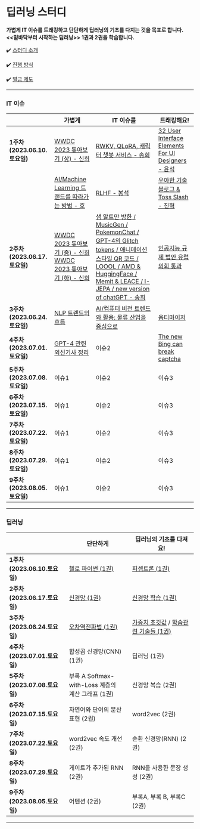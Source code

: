 # 딥러닝 스터디

**가볍게 IT 이슈를 트래킹하고 단단하게 딥러닝의 기초를 다지는 것을 목표로 합니다.**  
**<<밑바닥부터 시작하는 딥러닝>> 1권과 2권을 학습합니다.**

✔️ [ 스터디 소개 ](https://github.com/shinhee-rebecca/2023-deep-learning-study/blob/main/ETC/study-introduction.md)

✔️ [ 진행 방식 ](https://github.com/shinhee-rebecca/2023-deep-learning-study/blob/main/ETC/a-way-of-proceeding.md)

✔️ [ 벌금 제도 ](https://github.com/shinhee-rebecca/2023-deep-learning-study/blob/main/ETC/a-fine-system.md)

---

### IT 이슈

|                               | 가볍게                        | IT 이슈를                     | 트래킹해요!                                                                            |
| ----------------------------- | ----------------------------- | ----------------------------- |-----------------------------------------------------------------------------------|
| **1주차 (2023.06.10.토요일)** | [WWDC 2023 톺아보기 (상) - 신희](https://sunny-pallete.tistory.com/6) | [RWKV, QLoRA, 캐릭터 챗봇 서비스 - 송희](https://pinopino.tistory.com/entry/IT-Issues-RWKV-QLoRA-characterAI-%EC%84%9C%EB%B9%84%EC%8A%A4)  | [32 User Interface Elements For UI Designers - 윤석](./IT-issue/week1-IT-issue-YS.md) |
|                               | [AI/Machine Learning 트랜드를 따라가는 방법 - 호](https://keep-goingg.tistory.com/1)  | [RLHF - 봉석](https://bongseok.tistory.com/68)  | [우아한 기술블로그 & Toss Slash - 진혁](./IT-issue/woowahan-toss.md)                        |
| **2주차 (2023.06.17.토요일)** | [WWDC 2023 톺아보기 (중) - 신희](https://sunny-pallete.tistory.com/11) <br/> [WWDC 2023 톺아보기 (하) - 신희](https://sunny-pallete.tistory.com/12)                          | [샘 알트만 방한 / MusicGen / PokemonChat / GPT-4의 Glitch tokens / 애니메이션 스타일 QR 코드 / LOOOL / AMD & HuggingFace / Memit & LEACE / I-JEPA / new version of chatGPT - 송희](https://pinopino.tistory.com/entry/IT-Issues-%EC%83%98-%EC%95%8C%ED%8A%B8%EB%A7%8C-%EB%B0%A9%ED%95%9C-MusicGen-PokemonChat-GPT-4%EC%9D%98-Glitch-tokens-%EC%95%A0%EB%8B%88%EB%A9%94%EC%9D%B4%EC%85%98-%EC%8A%A4%ED%83%80%EC%9D%BC-QR-%EC%BD%94%EB%93%9C-LOOOL-AMD-HuggingFace-Memit-LEACE-I-JEPA-new-version-of-chatGPT)                       | [인공지능 규제 법안 유럽의회 통과](./IT-issue/week2-IT-issue-YS.md)                             |
| **3주차 (2023.06.24.토요일)** | [NLP 트렌드의 흐름](https://bongseok.tistory.com/69)                        | [AI/컴퓨터 비전 트렌드와 활용: 물류 산업을 중심으로](https://keep-goingg.tistory.com/2)                         | [옵티마이저](IT-issue%2Foptimizer.md)                                                  |
| **4주차 (2023.07.01.토요일)** | [GPT-4 관련 외신기사 정리](https://sunny-pallete.tistory.com/14)                         | 이슈2                         | [The new Bing can break captcha](https://github.com/shinhee-rebecca/2023-deep-learning-study/blob/main/IT-issue/week4-IT-issue-YS.md)        |
| **5주차 (2023.07.08.토요일)** | 이슈1                         | 이슈2                         | 이슈3                                                                               |
| **6주차 (2023.07.15.토요일)** | 이슈1                         | 이슈2                         | 이슈3                                                                               |
| **7주차 (2023.07.22.토요일)** | 이슈1                         | 이슈2                         | 이슈3                                                                               |
| **8주차 (2023.07.29.토요일)** | 이슈1                         | 이슈2                         | 이슈3                                                                               |
| **9주차 (2023.08.05.토요일)** | 이슈1                         | 이슈2                         | 이슈3                                                                               |

---

### 딥러닝

|                               | 단단하게                                                                                                               | 딥러닝의 기초를 다져요!      |
| ----------------------------- |--------------------------------------------------------------------------------------------------------------------| ---------------------------- |
| **1주차 (2023.06.10.토요일)** | [헬로 파이썬 (1권)](https://github.com/shinhee-rebecca/2023-deep-learning-study/blob/main/deep-learning/1권_1장_헬로_파이썬.md) | [퍼셉트론 (1권)](https://github.com/shinhee-rebecca/2023-deep-learning-study/blob/main/deep-learning/1권_2장_퍼셉트론.md)               |
| **2주차 (2023.06.17.토요일)** | [신경망 (1권)](./deep-learning/1권_3장_신경망.md)                                                                           | [신경망 학습 (1권)           ](https://github.com/shinhee-rebecca/2023-deep-learning-study/blob/9a6393a54e7808a3892bb0d9f6a5091c867d57fe/deep-learning/1%EA%B6%8C_4%EC%9E%A5_%EC%8B%A0%EA%B2%BD%EB%A7%9D%20%ED%95%99%EC%8A%B5.ipynb)|
| **3주차 (2023.06.24.토요일)** | [오차역전파법 (1권)](https://github.com/shinhee-rebecca/2023-deep-learning-study/blob/main/deep-learning/1%EA%B6%8C_5%EC%9E%A5_%EC%98%A4%EC%B0%A8%EC%97%AD%EC%A0%84%ED%8C%8C%EB%B2%95.md)                                                                                                        | [가중치 초깃값](https://github.com/shinhee-rebecca/2023-deep-learning-study/blob/main/deep-learning/1권_6장_가중치%20초깃값.ipynb) / [학습관련 기술들 (1권)](https://github.com/shinhee-rebecca/2023-deep-learning-study/blob/main/deep-learning/1권_6장_학습_관련_기술들.md)        |
| **4주차 (2023.07.01.토요일)** | 합성곱 신경망(CNN) (1권)                                                                                                  | 딥러닝 (1권)                 |
| **5주차 (2023.07.08.토요일)** | 부록 A Softmax-with-Loss 계층의<br/>계산 그래프 (1권)                                                                             | 신경망 복습 (2권)            |
| **6주차 (2023.07.15.토요일)** | 자연어와 단어의 분산 표현 (2권)                                                                                                | word2vec (2권)               |
| **7주차 (2023.07.22.토요일)** | word2vec 속도 개선 (2권)                                                                                                | 순환 신경망(RNN) (2권)       |
| **8주차 (2023.07.29.토요일)** | 게이트가 추가된 RNN (2권)                                                                                                  | RNN을 사용한 문장 생성 (2권) |
| **9주차 (2023.08.05.토요일)** | 어텐션 (2권)                                                                                                           | 부록A, 부록 B, 부록C (2권)   |

---
